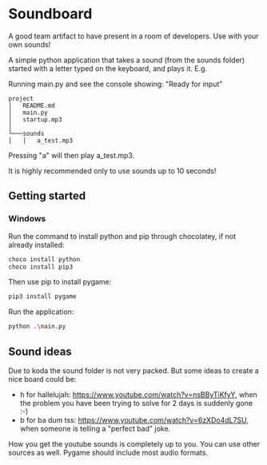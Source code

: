 # Soundboard

A good team artifact to have present in a room of developers. Use with your own sounds!

A simple python application that takes a sound (from the sounds folder) started with a letter typed on the keyboard, and plays it. E.g.

Running main.py and see the console showing:
"Ready for input"

```
project
│   README.md
│   main.py
│   startup.mp3    
│
└───sounds
│   │   a_test.mp3
```

Pressing "a" will then play a_test.mp3.

It is highly recommended only to use sounds up to 10 seconds!

## Getting started
### Windows
Run the command to install python and pip through chocolatey, if not already installed:
```sh
choco install python
choco install pip3
```

Then use pip to install pygame:
```sh
pip3 install pygame
```

Run the application:
```sh
python .\main.py
```

## Sound ideas
Due to koda the sound folder is not very packed. But some ideas to create a nice board could be:
 - h for hallelujah: https://www.youtube.com/watch?v=nsBByTiKfyY, when the problem you have been trying to solve for 2 days is suddenly gone :-)
 - b for ba dum tss: https://www.youtube.com/watch?v=6zXDo4dL7SU, when someone is telling a "perfect bad" joke.

 How you get the youtube sounds is completely up to you. You can use other sources as well. Pygame should include most audio formats.